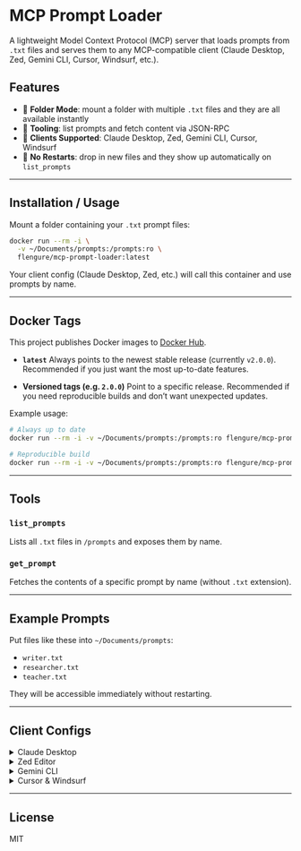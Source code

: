 # MCP Prompt Loader

A lightweight Model Context Protocol (MCP) server that loads prompts from `.txt` files and serves them to any MCP-compatible client (Claude Desktop, Zed, Gemini CLI, Cursor, Windsurf, etc.).

## Features
- 🔹 **Folder Mode**: mount a folder with multiple `.txt` files and they are all available instantly
- 🔹 **Tooling**: list prompts and fetch content via JSON-RPC
- 🔹 **Clients Supported**: Claude Desktop, Zed, Gemini CLI, Cursor, Windsurf
- 🔹 **No Restarts**: drop in new files and they show up automatically on `list_prompts`

---

## Installation / Usage

Mount a folder containing your `.txt` prompt files:

```bash
docker run --rm -i \
  -v ~/Documents/prompts:/prompts:ro \
  flengure/mcp-prompt-loader:latest
```

Your client config (Claude Desktop, Zed, etc.) will call this container and use prompts by name.

---

## Docker Tags

This project publishes Docker images to [Docker Hub](https://hub.docker.com/r/flengure/mcp-prompt-loader).

- **`latest`**
  Always points to the newest stable release (currently `v2.0.0`).
  Recommended if you just want the most up-to-date features.

- **Versioned tags (e.g. `2.0.0`)**
  Point to a specific release.
  Recommended if you need reproducible builds and don’t want unexpected updates.

Example usage:

```bash
# Always up to date
docker run --rm -i -v ~/Documents/prompts:/prompts:ro flengure/mcp-prompt-loader:latest

# Reproducible build
docker run --rm -i -v ~/Documents/prompts:/prompts:ro flengure/mcp-prompt-loader:2.0.0
```

---

## Tools

### `list_prompts`
Lists all `.txt` files in `/prompts` and exposes them by name.

### `get_prompt`
Fetches the contents of a specific prompt by name (without `.txt` extension).

---

## Example Prompts

Put files like these into `~/Documents/prompts`:

- `writer.txt`
- `researcher.txt`
- `teacher.txt`

They will be accessible immediately without restarting.

---

## Client Configs

<details>
<summary>Claude Desktop</summary>

```json
{
  "mcpServers": {
    "prompts: Folder": {
      "type": "stdio",
      "command": "docker",
      "args": [
        "run",
        "--rm",
        "-i",
        "-v",
        "/Users/you/Documents/prompts:/prompts:ro",
        "flengure/mcp-prompt-loader:latest"
      ]
    }
  }
}
```
</details>

<details>
<summary>Zed Editor</summary>

```json
{
  "context_servers": {
    "prompts: Folder": {
      "source": "custom",
      "command": "docker",
      "args": [
        "run",
        "--rm",
        "-i",
        "-v",
        "/Users/you/Documents/prompts:/prompts:ro",
        "flengure/mcp-prompt-loader:latest"
      ]
    }
  }
}
```
</details>

<details>
<summary>Gemini CLI</summary>

```json
{
  "mcpServers": {
    "prompts: Folder": {
      "type": "stdio",
      "command": "docker",
      "args": [
        "run",
        "--rm",
        "-i",
        "-v",
        "/Users/you/Documents/prompts:/prompts:ro",
        "flengure/mcp-prompt-loader:latest"
      ]
    }
  }
}
```
</details>

<details>
<summary>Cursor & Windsurf</summary>

Same as above — use `"mcpServers"` with the same docker run arguments.
</details>

---

## License

MIT
